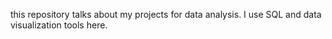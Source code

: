 this repository talks about my projects for data analysis. I use SQL and data visualization tools here.